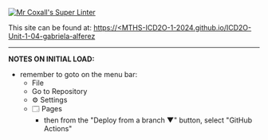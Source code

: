 [![Mr Coxall's Super Linter](https://github.com/MTHS-ICD2O-1-2024/ICD2O-Unit-1-04-gabriela-alferez/workflows/Mr%20Coxall's%20Super%20Linter/badge.svg)](https://github.com/MTHS-ICD2O-1-2024/ICD2O-Unit-1-04-gabriela-alferez/actions)


This site can be found at: [https://<MTHS-ICD2O-1-2024.github.io/ICD2O-Unit-1-04-gabriela-alferez](https://MTHS-ICD2O-1-2024.github.io/ICD2O-Unit-1-04-gabriela-alferez)

---

**NOTES ON INITIAL LOAD:**
- remember to goto on the menu bar:
  - File
  - Go to Repository
  - ⚙ Settings
  - 🗔 Pages
    - then from the "Deploy from a branch ▼" button, select "GitHub Actions"
